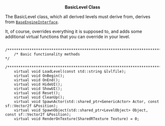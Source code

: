 <p align="center">
  <b>BasicLevel Class</b>
</p>

The BasicLevel class, which all derived levels must derive from, derives from [`BaseEngineInterface`](/engine-classes/baseengineinterface.md).

It, of course, overrides everything it is supposed to, and adds some additional virtual functions that you can override in your level.



```
    /************************************************************************/
    /* Basic functionality methods                                          */
    /************************************************************************/
    virtual void LoadLevel(const std::string &lvlfile);
    virtual void OnBegin();
    virtual void OnEnd();
    virtual void HideUI();
    virtual void ShowUI();
    virtual void Reset();
    virtual void CleanUp();
    virtual void SpawnActor(std::shared_ptr<GenericActor> Actor, const sf::Vector2f &Position);
    virtual void SpawnObject(std::shared_ptr<LevelObject> Object, const sf::Vector2f &Position);
    virtual void RenderOnTexture(SharedRTexture Texture) = 0;
```


